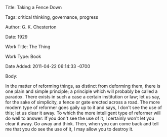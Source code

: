 Title:  Taking a Fence Down

Tags:   critical thinking, governance, progress

Author: G. K. Chesterton

Date:   1929

Work Title: The Thing

Work Type: Book

Date Added: 2011-04-22 06:14:33 -0700

Body: 

In the matter of reforming things, as distinct from deforming them, there is one plain and simple principle; a principle which will probably be called a paradox. There exists in such a case a certain institution or law; let us say, for the sake of simplicity, a fence or gate erected across a road. The more modern type of reformer goes gaily up to it and says, I don't see the use of this; let us clear it away. To which the more intelligent type of reformer will do well to answer: If you don't see the use of it, I certainly won't let you clear it away. Go away and think. Then, when you can come back and tell me that you do see the use of it, I may allow you to destroy it. 

